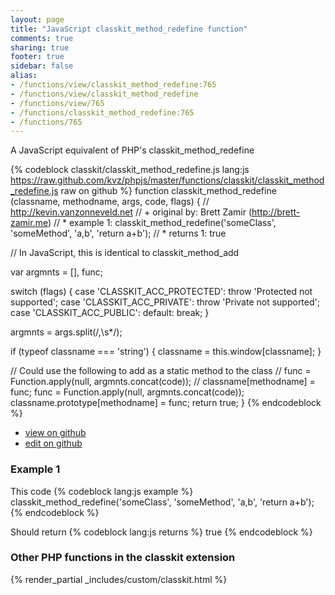 ```yaml
---
layout: page
title: "JavaScript classkit_method_redefine function"
comments: true
sharing: true
footer: true
sidebar: false
alias:
- /functions/view/classkit_method_redefine:765
- /functions/view/classkit_method_redefine
- /functions/view/765
- /functions/classkit_method_redefine:765
- /functions/765
---
```

<!-- Generated by Rakefile:build -->
A JavaScript equivalent of PHP's classkit_method_redefine

{% codeblock classkit/classkit_method_redefine.js lang:js https://raw.github.com/kvz/phpjs/master/functions/classkit/classkit_method_redefine.js raw on github %}
function classkit_method_redefine (classname, methodname, args, code, flags) {
  // http://kevin.vanzonneveld.net
  // +   original by: Brett Zamir (http://brett-zamir.me)
  // *     example 1: classkit_method_redefine('someClass', 'someMethod', 'a,b', 'return a+b');
  // *     returns 1: true

  // In JavaScript, this is identical to classkit_method_add

  var argmnts = [],
    func;

  switch (flags) {
  case 'CLASSKIT_ACC_PROTECTED':
    throw 'Protected not supported';
  case 'CLASSKIT_ACC_PRIVATE':
    throw 'Private not supported';
  case 'CLASSKIT_ACC_PUBLIC':
  default:
    break;
  }

  argmnts = args.split(/,\s*/);

  if (typeof classname === 'string') {
    classname = this.window[classname];
  }

  // Could use the following to add as a static method to the class
  //        func = Function.apply(null, argmnts.concat(code));
  //            classname[methodname] = func;
  func = Function.apply(null, argmnts.concat(code));
  classname.prototype[methodname] = func;
  return true;
}
{% endcodeblock %}

 - [view on github](https://github.com/kvz/phpjs/blob/master/functions/classkit/classkit_method_redefine.js)
 - [edit on github](https://github.com/kvz/phpjs/edit/master/functions/classkit/classkit_method_redefine.js)

### Example 1
This code
{% codeblock lang:js example %}
classkit_method_redefine('someClass', 'someMethod', 'a,b', 'return a+b');
{% endcodeblock %}

Should return
{% codeblock lang:js returns %}
true
{% endcodeblock %}


### Other PHP functions in the classkit extension
{% render_partial _includes/custom/classkit.html %}
